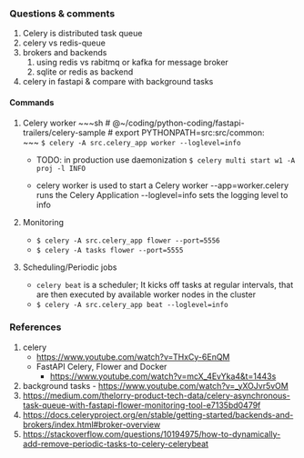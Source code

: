 ### Questions & comments
1. Celery is distributed task queue
1. celery vs redis-queue
1. brokers and backends
    1. using redis vs rabitmq or kafka for message broker
    1. sqlite or redis as backend
1. celery in fastapi & compare with background tasks

#### Commands 

1. Celery worker
        ~~~sh
        # @~/coding/python-coding/fastapi-trailers/celery-sample
        # export PYTHONPATH=src:src/common:  
        ~~~
        `$ celery -A src.celery_app worker --loglevel=info `

    - TODO: in production use daemonization
        `$ celery multi start w1 -A proj -l INFO `

   - celery worker is used to start a Celery worker
        --app=worker.celery runs the Celery Application 
        --loglevel=info sets the logging level to info

1. Monitoring
    - `$ celery -A src.celery_app flower --port=5556 `
    - `$ celery -A tasks flower --port=5555`

1. Scheduling/Periodic jobs
    - `celery beat` is a scheduler; It kicks off tasks at regular intervals, that are then executed by available worker nodes in the cluster
    - `$ celery -A src.celery_app beat --loglevel=info `

### References

1. celery 
    - https://www.youtube.com/watch?v=THxCy-6EnQM
    - FastAPI Celery, Flower and Docker
        - https://www.youtube.com/watch?v=mcX_4EvYka4&t=1443s
1. background tasks - https://www.youtube.com/watch?v=_yXOJvr5vOM
1. https://medium.com/thelorry-product-tech-data/celery-asynchronous-task-queue-with-fastapi-flower-monitoring-tool-e7135bd0479f
1. https://docs.celeryproject.org/en/stable/getting-started/backends-and-brokers/index.html#broker-overview
1. https://stackoverflow.com/questions/10194975/how-to-dynamically-add-remove-periodic-tasks-to-celery-celerybeat